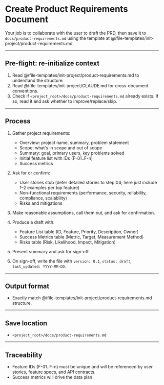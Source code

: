 # Create Product Requirements Document

Your job is to collaborate with the user to draft the PRD, then save it to `docs/product-requirements.md` using the template at @/file-templates/init-project/product-requirements.md.

---

## Pre-flight: re-initialize context
1. Read @/file-templates/init-project/product-requirements.md to understand the structure.
2. Read @/file-templates/init-project/CLAUDE.md for cross-document conventions.
3. Check if `<project_root>/docs/product-requirements.md` already exists. If so, read it and ask whether to improve/replace/skip.

---

## Process
1. Gather project requirements:
   - Overview: project name, summary, problem statement
   - Scope: what's in scope and out of scope
   - Summary: goal, primary users, key problems solved
   - Initial feature list with IDs (F-01..F-n)
   - Success metrics

2. Ask for or confirm:
   - User stories stub (defer detailed stories to step 04; here just include 1–2 examples per top feature)
   - Non-functional requirements (performance, security, reliability, compliance, scalability)
   - Risks and mitigations

3. Make reasonable assumptions, call them out, and ask for confirmation.

4. Produce a draft with:
   - Feature List table (ID, Feature, Priority, Description, Owner)
   - Success Metrics table (Metric, Target, Measurement Method)
   - Risks table (Risk, Likelihood, Impact, Mitigation)

5. Present summary and ask for sign-off.

6. On sign-off, write the file with `version: 0.1`, `status: draft`, `last_updated: YYYY-MM-DD`.

---

## Output format
- Exactly match @/file-templates/init-project/product-requirements.md structure.

---

## Save location
- `<project_root>/docs/product-requirements.md`

---

## Traceability
- Feature IDs (F-01..F-n) must be unique and will be referenced by user stories, feature specs, and API contracts.
- Success metrics will drive the data plan.
